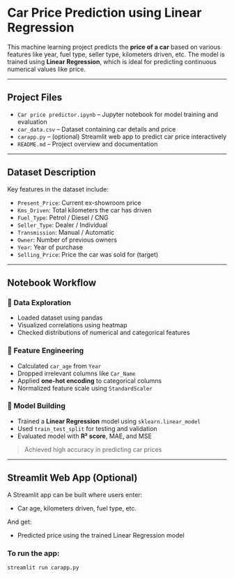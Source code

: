 #  Car Price Prediction using Linear Regression

This machine learning project predicts the **price of a car** based on various features like year, fuel type, seller type, kilometers driven, etc. The model is trained using **Linear Regression**, which is ideal for predicting continuous numerical values like price.

---

##  Project Files

- `Car price predictor.ipynb` – Jupyter notebook for model training and evaluation  
- `car_data.csv` – Dataset containing car details and price  
- `carapp.py` – (optional) Streamlit web app to predict car price interactively  
- `README.md` – Project overview and documentation

---

##  Dataset Description

Key features in the dataset include:

- `Present_Price`: Current ex-showroom price
- `Kms_Driven`: Total kilometers the car has driven
- `Fuel_Type`: Petrol / Diesel / CNG
- `Seller_Type`: Dealer / Individual
- `Transmission`: Manual / Automatic
- `Owner`: Number of previous owners
- `Year`: Year of purchase
- `Selling_Price`: Price the car was sold for (target)

---

##  Notebook Workflow

### 🔹 Data Exploration
- Loaded dataset using pandas
- Visualized correlations using heatmap
- Checked distributions of numerical and categorical features

### 🔹 Feature Engineering
- Calculated `car_age` from `Year`
- Dropped irrelevant columns like `Car_Name`
- Applied **one-hot encoding** to categorical columns
- Normalized feature scale using `StandardScaler`

### 🔹 Model Building
- Trained a **Linear Regression** model using `sklearn.linear_model`
- Used `train_test_split` for testing and validation
- Evaluated model with **R² score**, MAE, and MSE

> Achieved high accuracy in predicting car prices

---

##  Streamlit Web App (Optional)

A Streamlit app can be built where users enter:
- Car age, kilometers driven, fuel type, etc.

And get:
- Predicted price using the trained Linear Regression model

### To run the app:

```bash
streamlit run carapp.py

